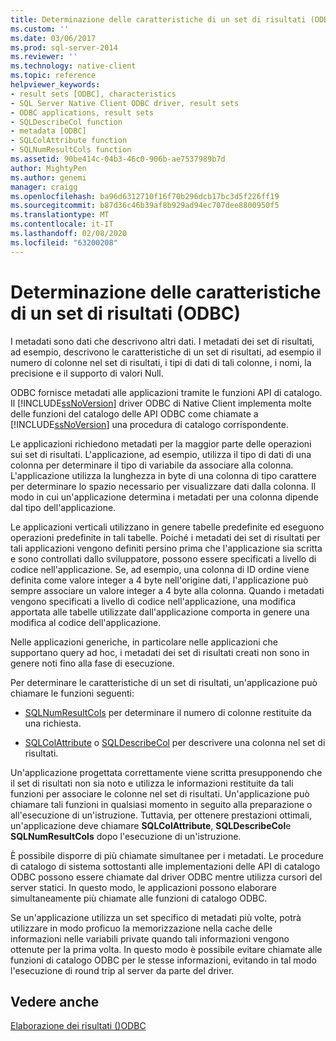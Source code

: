 ```yaml
---
title: Determinazione delle caratteristiche di un set di risultati (ODBC) | Microsoft Docs
ms.custom: ''
ms.date: 03/06/2017
ms.prod: sql-server-2014
ms.reviewer: ''
ms.technology: native-client
ms.topic: reference
helpviewer_keywords:
- result sets [ODBC], characteristics
- SQL Server Native Client ODBC driver, result sets
- ODBC applications, result sets
- SQLDescribeCol function
- metadata [ODBC]
- SQLColAttribute function
- SQLNumResultCols function
ms.assetid: 90be414c-04b3-46c0-906b-ae7537989b7d
author: MightyPen
ms.author: genemi
manager: craigg
ms.openlocfilehash: ba96d6312710f16f70b296dcb17bc3d5f226ff19
ms.sourcegitcommit: b87d36c46b39af8b929ad94ec707dee8800950f5
ms.translationtype: MT
ms.contentlocale: it-IT
ms.lasthandoff: 02/08/2020
ms.locfileid: "63200208"
---
```

# <a name="determining-the-characteristics-of-a-result-set-odbc"></a>Determinazione delle caratteristiche di un set di risultati (ODBC)
  I metadati sono dati che descrivono altri dati. I metadati dei set di risultati, ad esempio, descrivono le caratteristiche di un set di risultati, ad esempio il numero di colonne nel set di risultati, i tipi di dati di tali colonne, i nomi, la precisione e il supporto di valori Null.  
  
 ODBC fornisce metadati alle applicazioni tramite le funzioni API di catalogo. Il [!INCLUDE[ssNoVersion](../../includes/ssnoversion-md.md)] driver ODBC di Native Client implementa molte delle funzioni del catalogo delle API ODBC come chiamate a [!INCLUDE[ssNoVersion](../../includes/ssnoversion-md.md)] una procedura di catalogo corrispondente.  
  
 Le applicazioni richiedono metadati per la maggior parte delle operazioni sui set di risultati. L'applicazione, ad esempio, utilizza il tipo di dati di una colonna per determinare il tipo di variabile da associare alla colonna. L'applicazione utilizza la lunghezza in byte di una colonna di tipo carattere per determinare lo spazio necessario per visualizzare dati dalla colonna. Il modo in cui un'applicazione determina i metadati per una colonna dipende dal tipo dell'applicazione.  
  
 Le applicazioni verticali utilizzano in genere tabelle predefinite ed eseguono operazioni predefinite in tali tabelle. Poiché i metadati dei set di risultati per tali applicazioni vengono definiti persino prima che l'applicazione sia scritta e sono controllati dallo sviluppatore, possono essere specificati a livello di codice nell'applicazione. Se, ad esempio, una colonna di ID ordine viene definita come valore integer a 4 byte nell'origine dati, l'applicazione può sempre associare un valore integer a 4 byte alla colonna. Quando i metadati vengono specificati a livello di codice nell'applicazione, una modifica apportata alle tabelle utilizzate dall'applicazione comporta in genere una modifica al codice dell'applicazione.  
  
 Nelle applicazioni generiche, in particolare nelle applicazioni che supportano query ad hoc, i metadati dei set di risultati creati non sono in genere noti fino alla fase di esecuzione.  
  
 Per determinare le caratteristiche di un set di risultati, un'applicazione può chiamare le funzioni seguenti:  
  
-   [SQLNumResultCols](../native-client-odbc-api/sqlnumresultcols.md) per determinare il numero di colonne restituite da una richiesta.  
  
-   [SQLColAttribute](../native-client-odbc-api/sqlcolattribute.md) o [SQLDescribeCol](../native-client-odbc-api/sqldescribecol.md) per descrivere una colonna nel set di risultati.  
  
 Un'applicazione progettata correttamente viene scritta presupponendo che il set di risultati non sia noto e utilizza le informazioni restituite da tali funzioni per associare le colonne nel set di risultati. Un'applicazione può chiamare tali funzioni in qualsiasi momento in seguito alla preparazione o all'esecuzione di un'istruzione. Tuttavia, per ottenere prestazioni ottimali, un'applicazione deve chiamare **SQLColAttribute**, **SQLDescribeCol**e **SQLNumResultCols** dopo l'esecuzione di un'istruzione.  
  
 È possibile disporre di più chiamate simultanee per i metadati. Le procedure di catalogo di sistema sottostanti alle implementazioni delle API di catalogo ODBC possono essere chiamate dal driver ODBC mentre utilizza cursori del server statici. In questo modo, le applicazioni possono elaborare simultaneamente più chiamate alle funzioni di catalogo ODBC.  
  
 Se un'applicazione utilizza un set specifico di metadati più volte, potrà utilizzare in modo proficuo la memorizzazione nella cache delle informazioni nelle variabili private quando tali informazioni vengono ottenute per la prima volta. In questo modo è possibile evitare chiamate alle funzioni di catalogo ODBC per le stesse informazioni, evitando in tal modo l'esecuzione di round trip al server da parte del driver.  
  
## <a name="see-also"></a>Vedere anche  
 [Elaborazione dei risultati &#40;&#41;ODBC](processing-results-odbc.md)  
  
  
